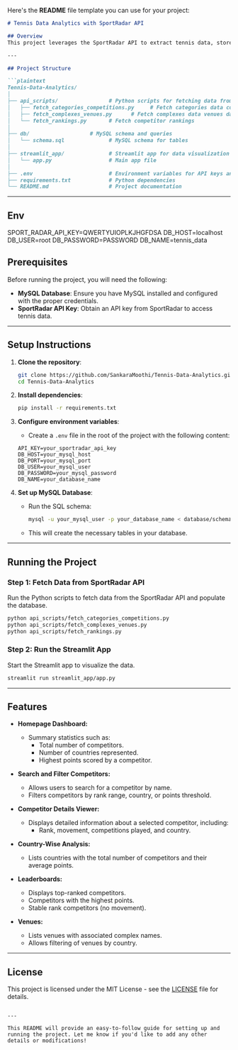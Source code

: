 Here's the **README** file template you can use for your project:

```markdown
# Tennis Data Analytics with SportRadar API

## Overview
This project leverages the SportRadar API to extract tennis data, store it in a MySQL database, and visualize the data with a Streamlit web application. It provides insights into tennis competitions, rankings, venues, and competitors, offering analytics through various filters.

---

## Project Structure

```plaintext
Tennis-Data-Analytics/
│
├── api_scripts/                # Python scripts for fetching data from SportRadar API
│   ├── fetch_categories_competitions.py     # Fetch categories data competitions data
│   ├── fetch_complexes_venues.py      # Fetch complexes data venues data
│   └── fetch_rankings.py       # Fetch competitor rankings
│
├── db/                   # MySQL schema and queries
│   └── schema.sql              # MySQL schema for tables
│
├── streamlit_app/              # Streamlit app for data visualization
│   └── app.py                  # Main app file
│
├── .env                        # Environment variables for API keys and DB credentials
├── requirements.txt            # Python dependencies
└── README.md                   # Project documentation
```

---

## Env

SPORT_RADAR_API_KEY=QWERTYUIOPLKJHGFDSA
DB_HOST=localhost
DB_USER=root
DB_PASSWORD=PASSWORD
DB_NAME=tennis_data

## Prerequisites

Before running the project, you will need the following:

- **MySQL Database**: Ensure you have MySQL installed and configured with the proper credentials.
- **SportRadar API Key**: Obtain an API key from SportRadar to access tennis data.

---

## Setup Instructions

1. **Clone the repository**:
    ```bash
    git clone https://github.com/SankaraMoothi/Tennis-Data-Analytics.git
    cd Tennis-Data-Analytics
    ```

2. **Install dependencies**:
    ```bash
    pip install -r requirements.txt
    ```

3. **Configure environment variables**:
   - Create a `.env` file in the root of the project with the following content:
    ```env
    API_KEY=your_sportradar_api_key
    DB_HOST=your_mysql_host
    DB_PORT=your_mysql_port
    DB_USER=your_mysql_user
    DB_PASSWORD=your_mysql_password
    DB_NAME=your_database_name
    ```

4. **Set up MySQL Database**:
    - Run the SQL schema:
      ```bash
      mysql -u your_mysql_user -p your_database_name < database/schema.sql
      ```
    - This will create the necessary tables in your database.

---

## Running the Project

### Step 1: Fetch Data from SportRadar API
Run the Python scripts to fetch data from the SportRadar API and populate the database.

```bash
python api_scripts/fetch_categories_competitions.py
python api_scripts/fetch_complexes_venues.py
python api_scripts/fetch_rankings.py
```

### Step 2: Run the Streamlit App
Start the Streamlit app to visualize the data.

```bash
streamlit run streamlit_app/app.py
```

---

## Features

- **Homepage Dashboard:**
  - Summary statistics such as:
    - Total number of competitors.
    - Number of countries represented.
    - Highest points scored by a competitor.

- **Search and Filter Competitors:**
  - Allows users to search for a competitor by name.
  - Filters competitors by rank range, country, or points threshold.

- **Competitor Details Viewer:**
  - Displays detailed information about a selected competitor, including:
    - Rank, movement, competitions played, and country.

- **Country-Wise Analysis:**
  - Lists countries with the total number of competitors and their average points.

- **Leaderboards:**
  - Displays top-ranked competitors.
  - Competitors with the highest points.
  - Stable rank competitors (no movement).

- **Venues:**
  - Lists venues with associated complex names.
  - Allows filtering of venues by country.


---

## License

This project is licensed under the MIT License - see the [LICENSE](LICENSE) file for details.
```

---

This README will provide an easy-to-follow guide for setting up and running the project. Let me know if you'd like to add any other details or modifications!